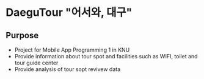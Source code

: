 # DaeguTour "어서와, 대구"
 
## Purpose
* Project for Mobile App Programming 1 in KNU
* Provide information about tour spot and facilities such as WIFI, toilet and tour guide center
* Provide analysis of tour sopt revivew data
